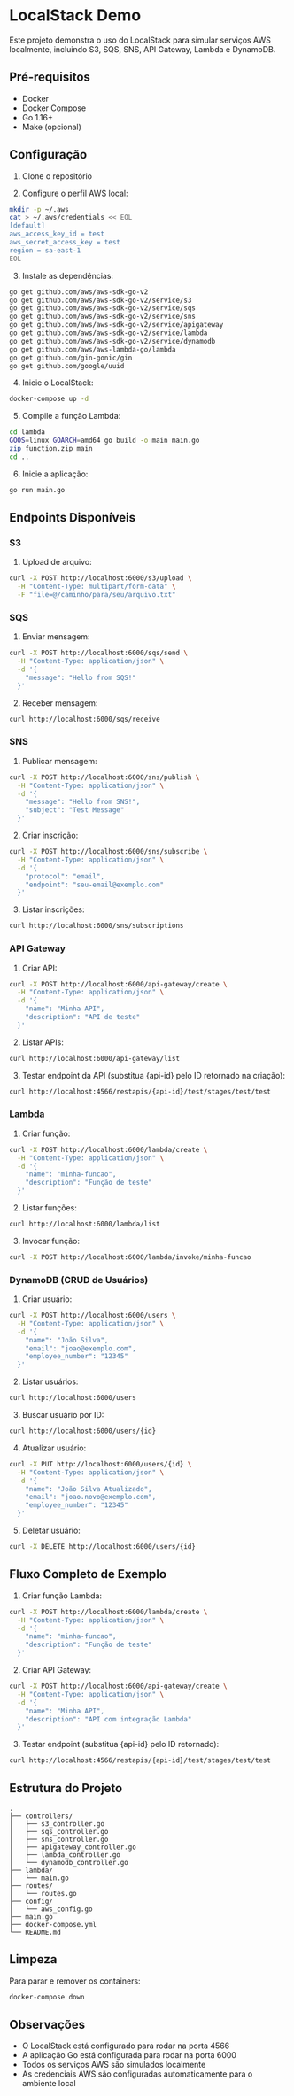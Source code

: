# LocalStack Demo

Este projeto demonstra o uso do LocalStack para simular serviços AWS localmente, incluindo S3, SQS, SNS, API Gateway, Lambda e DynamoDB.

## Pré-requisitos

- Docker
- Docker Compose
- Go 1.16+
- Make (opcional)

## Configuração

1. Clone o repositório

2. Configure o perfil AWS local:
```bash
mkdir -p ~/.aws
cat > ~/.aws/credentials << EOL
[default]
aws_access_key_id = test
aws_secret_access_key = test
region = sa-east-1
EOL
```

3. Instale as dependências:
```bash
go get github.com/aws/aws-sdk-go-v2
go get github.com/aws/aws-sdk-go-v2/service/s3
go get github.com/aws/aws-sdk-go-v2/service/sqs
go get github.com/aws/aws-sdk-go-v2/service/sns
go get github.com/aws/aws-sdk-go-v2/service/apigateway
go get github.com/aws/aws-sdk-go-v2/service/lambda
go get github.com/aws/aws-sdk-go-v2/service/dynamodb
go get github.com/aws/aws-lambda-go/lambda
go get github.com/gin-gonic/gin
go get github.com/google/uuid
```

4. Inicie o LocalStack:
```bash
docker-compose up -d
```

5. Compile a função Lambda:
```bash
cd lambda
GOOS=linux GOARCH=amd64 go build -o main main.go
zip function.zip main
cd ..
```

6. Inicie a aplicação:
```bash
go run main.go
```

## Endpoints Disponíveis

### S3

1. Upload de arquivo:
```bash
curl -X POST http://localhost:6000/s3/upload \
  -H "Content-Type: multipart/form-data" \
  -F "file=@/caminho/para/seu/arquivo.txt"
```

### SQS

1. Enviar mensagem:
```bash
curl -X POST http://localhost:6000/sqs/send \
  -H "Content-Type: application/json" \
  -d '{
    "message": "Hello from SQS!"
  }'
```

2. Receber mensagem:
```bash
curl http://localhost:6000/sqs/receive
```

### SNS

1. Publicar mensagem:
```bash
curl -X POST http://localhost:6000/sns/publish \
  -H "Content-Type: application/json" \
  -d '{
    "message": "Hello from SNS!",
    "subject": "Test Message"
  }'
```

2. Criar inscrição:
```bash
curl -X POST http://localhost:6000/sns/subscribe \
  -H "Content-Type: application/json" \
  -d '{
    "protocol": "email",
    "endpoint": "seu-email@exemplo.com"
  }'
```

3. Listar inscrições:
```bash
curl http://localhost:6000/sns/subscriptions
```

### API Gateway

1. Criar API:
```bash
curl -X POST http://localhost:6000/api-gateway/create \
  -H "Content-Type: application/json" \
  -d '{
    "name": "Minha API",
    "description": "API de teste"
  }'
```

2. Listar APIs:
```bash
curl http://localhost:6000/api-gateway/list
```

3. Testar endpoint da API (substitua {api-id} pelo ID retornado na criação):
```bash
curl http://localhost:4566/restapis/{api-id}/test/stages/test/test
```

### Lambda

1. Criar função:
```bash
curl -X POST http://localhost:6000/lambda/create \
  -H "Content-Type: application/json" \
  -d '{
    "name": "minha-funcao",
    "description": "Função de teste"
  }'
```

2. Listar funções:
```bash
curl http://localhost:6000/lambda/list
```

3. Invocar função:
```bash
curl -X POST http://localhost:6000/lambda/invoke/minha-funcao
```

### DynamoDB (CRUD de Usuários)

1. Criar usuário:
```bash
curl -X POST http://localhost:6000/users \
  -H "Content-Type: application/json" \
  -d '{
    "name": "João Silva",
    "email": "joao@exemplo.com",
    "employee_number": "12345"
  }'
```

2. Listar usuários:
```bash
curl http://localhost:6000/users
```

3. Buscar usuário por ID:
```bash
curl http://localhost:6000/users/{id}
```

4. Atualizar usuário:
```bash
curl -X PUT http://localhost:6000/users/{id} \
  -H "Content-Type: application/json" \
  -d '{
    "name": "João Silva Atualizado",
    "email": "joao.novo@exemplo.com",
    "employee_number": "12345"
  }'
```

5. Deletar usuário:
```bash
curl -X DELETE http://localhost:6000/users/{id}
```

## Fluxo Completo de Exemplo

1. Criar função Lambda:
```bash
curl -X POST http://localhost:6000/lambda/create \
  -H "Content-Type: application/json" \
  -d '{
    "name": "minha-funcao",
    "description": "Função de teste"
  }'
```

2. Criar API Gateway:
```bash
curl -X POST http://localhost:6000/api-gateway/create \
  -H "Content-Type: application/json" \
  -d '{
    "name": "Minha API",
    "description": "API com integração Lambda"
  }'
```

3. Testar endpoint (substitua {api-id} pelo ID retornado):
```bash
curl http://localhost:4566/restapis/{api-id}/test/stages/test/test
```

## Estrutura do Projeto

```
.
├── controllers/
│   ├── s3_controller.go
│   ├── sqs_controller.go
│   ├── sns_controller.go
│   ├── apigateway_controller.go
│   ├── lambda_controller.go
│   └── dynamodb_controller.go
├── lambda/
│   └── main.go
├── routes/
│   └── routes.go
├── config/
│   └── aws_config.go
├── main.go
├── docker-compose.yml
└── README.md
```

## Limpeza

Para parar e remover os containers:
```bash
docker-compose down
```

## Observações

- O LocalStack está configurado para rodar na porta 4566
- A aplicação Go está configurada para rodar na porta 6000
- Todos os serviços AWS são simulados localmente
- As credenciais AWS são configuradas automaticamente para o ambiente local